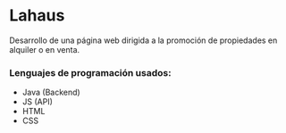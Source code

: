 # Lahaus
Desarrollo de una página web dirigida a la promoción de propiedades en alquiler o en venta.

### Lenguajes de programación usados:
- Java (Backend)
- JS (API)
- HTML
- CSS
